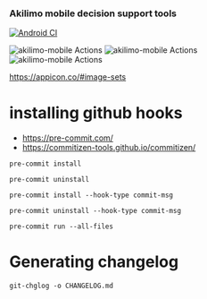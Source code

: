 
### Akilimo mobile decision support tools

[![Android CI](https://github.com/IITA-AKILIMO/akilimo-mobile/actions/workflows/android.yml/badge.svg)](https://github.com/IITA-AKILIMO/akilimo-mobile/actions/workflows/android.yml)

![akilimo-mobile Actions](https://api.meercode.io/badge/IITA-AKILIMO/akilimo-mobile?type=ci-score&token=7QwvPQUxRPTOd8fotZBAjCPXzBoFqm2R&lastDay=14) ![akilimo-mobile Actions](https://api.meercode.io/badge/masgeek/akilimo-mobile?type=ci-count&token=7QwvPQUxRPTOd8fotZBAjCPXzBoFqm2R&lastDay=14) ![akilimo-mobile Actions](https://api.meercode.io/badge/IITA-AKILIMO/akilimo-mobile?type=ci-success-rate&token=7QwvPQUxRPTOd8fotZBAjCPXzBoFqm2R&lastDay=14)

https://appicon.co/#image-sets

# installing github hooks

* https://pre-commit.com/
* https://commitizen-tools.github.io/commitizen/

`pre-commit install`

`pre-commit uninstall`

`pre-commit install --hook-type commit-msg`

`pre-commit uninstall --hook-type commit-msg`

`pre-commit run --all-files`

# Generating changelog

`git-chglog -o CHANGELOG.md`
